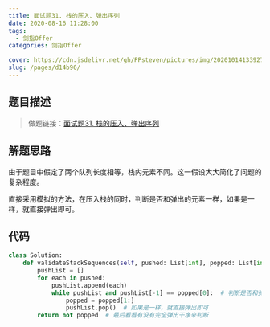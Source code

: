 ```yaml
---
title: 面试题31. 栈的压入、弹出序列
date: 2020-08-16 11:28:00
tags: 
  - 剑指Offer
categories: 剑指Offer

cover: https://cdn.jsdelivr.net/gh/PPsteven/pictures/img/20201014133927.png
slug: /pages/d14b96/
---
```


## 题目描述

> 做题链接：[面试题31. 栈的压入、弹出序列](https://leetcode-cn.com/problems/zhan-de-ya-ru-dan-chu-xu-lie-lcof/)
>

<!--more-->

## 解题思路

由于题目中假定了两个队列长度相等，栈内元素不同。这一假设大大简化了问题的复杂程度。

直接采用模拟的方法，在压入栈的同时，判断是否和弹出的元素一样，如果是一样，就直接弹出即可。

## 代码

```python
class Solution:
    def validateStackSequences(self, pushed: List[int], popped: List[int]) -> bool:
        pushList = []
        for each in pushed:
            pushList.append(each)
            while pushList and pushList[-1] == popped[0]:  # 判断是否和弹出的元素一样
                popped = popped[1:]
                pushList.pop()  # 如果是一样，就直接弹出即可 
        return not popped  # 最后看看有没有完全弹出干净来判断
```
